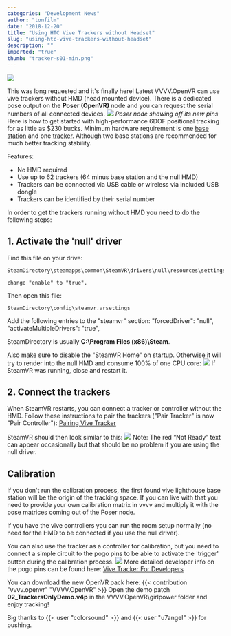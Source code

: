 ```yaml
---
categories: "Development News"
author: "tonfilm"
date: "2018-12-20"
title: "Using HTC Vive Trackers without Headset"
slug: "using-htc-vive-trackers-without-headset"
description: ""
imported: "true"
thumb: "tracker-s01-min.png"
---
```



![](tracker-s01-min.png)

This was long requested and it's finally here! Latest VVVV.OpenVR can use vive trackers without HMD (head mounted device). There is a dedicated pose output on the **Poser (OpenVR)** node and you can request the serial numbers of all connected devices.
![](01_Poser.PNG)
*Poser node showing off its new pins*
Here is how to get started with high-performance 6DOF positional tracking for as little as $230 bucks. Minimum hardware requirement is one [base station](https://www.vive.com/us/accessory/base-station) and one [tracker](https://www.vive.com/us/vive-tracker). Although two base stations are recommended for much better tracking stability.

Features:
- No HMD required
- Use up to 62 trackers (64 minus base station and the null HMD)
- Trackers can be connected via USB cable or wireless via included USB dongle
- Trackers can be identified by their serial number

In order to get the trackers running without HMD you need to do the following steps:
## 1. Activate the 'null' driver
Find this file on your drive:
```
SteamDirectory\steamapps\common\SteamVR\drivers\null\resources\settings\default.vrsettings
```
    change "enable" to "true".

Then open this file:
```
SteamDirectory\config\steamvr.vrsettings
```
Add the following entries to the "steamvr" section:
    "forcedDriver": "null",
    "activateMultipleDrivers": "true",

SteamDirectory is usually **C:\Program Files (x86)\Steam**.

Also make sure to disable the "SteamVR Home" on startup. Otherwise it will try to render into the null HMD and consume 100% of one CPU core:
![](20_disable%20home.PNG)
If SteamVR was running, close and restart it.

## 2. Connect the trackers
When SteamVR restarts, you can connect a tracker or controller without the HMD. Follow these instructions to pair the trackers ("Pair Tracker" is now "Pair Controller"): [Pairing Vive Tracker](https://www.vive.com/eu/support/accessory/category_howto/pairing-vive-tracker.html)

SteamVR should then look similar to this:
![](10_steam.PNG)
Note: The red “Not Ready” text can appear occasionally but that should be no problem if you are using the null driver.

## Calibration
If you don't run the calibration process, the first found vive lighthouse base station will be the origin of the tracking space. If you can live with that you need to provide your own calibration matrix in vvvv and multiply it with the pose matrices coming out of the Poser node.

If you have the vive controllers you can run the room setup normally (no need for the HMD to be connected if you use the null driver).

You can also use the tracker as a controller for calibration, but you need to connect a simple circuit to the pogo pins to be able to activate the 'trigger' button during the calibration process.
![](8266751503881043597.png)
More detailed developer info on the pogo pins can be found here: [Vive Tracker For Developers](https://developer.vive.com/us/vive-tracker-for-developer)

You can download the new OpenVR pack here: {{< contribution "vvvv.openvr" "VVVV.OpenVR" >}}
Open the demo patch **02_TrackersOnlyDemo.v4p** in the VVVV.OpenVR\girlpower folder and enjoy tracking!

Big thanks to {{< user "colorsound" >}} and {{< user "u7angel" >}} for pushing.
